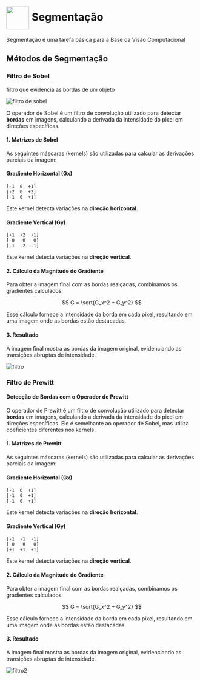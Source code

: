 <h1>
     <img align="center" width="60px" src="https://hermes.dio.me/courses/badge/dabc8205-4a91-473c-acbd-b310d8db3df2.png">
    <span>Segmentação</span>
</h1>

Segmentação é uma tarefa básica para a Base da Visão Computacional

## Métodos de Segmentação
### Filtro de Sobel
filtro que evidencia as bordas de um objeto

![filtro de sobel](https://github.com/user-attachments/assets/ce0b2d94-2b0c-44ae-9ee3-77c73f9bf55c)

O operador de Sobel é um filtro de convolução utilizado para detectar **bordas** em imagens, calculando a derivada da intensidade do pixel em direções específicas.

#### 1. Matrizes de Sobel
As seguintes máscaras (kernels) são utilizadas para calcular as derivações parciais da imagem:

#### Gradiente Horizontal (Gx)
```
[-1  0  +1]
[-2  0  +2]
[-1  0  +1]
```
Este kernel detecta variações na **direção horizontal**.

#### Gradiente Vertical (Gy)
```
[+1  +2  +1]
[ 0   0   0]
[-1  -2  -1]
```
Este kernel detecta variações na **direção vertical**.

#### 2. Cálculo da Magnitude do Gradiente
Para obter a imagem final com as bordas realçadas, combinamos os gradientes calculados:

$$
G = \sqrt{G_x^2 + G_y^2}
$$

Esse cálculo fornece a intensidade da borda em cada pixel, resultando em uma imagem onde as bordas estão destacadas.

#### 3. Resultado
A imagem final mostra as bordas da imagem original, evidenciando as transições abruptas de intensidade.

![filtro](https://github.com/user-attachments/assets/84b4c798-74b7-4c96-a0a0-369e3d5a6725)

### Filtro de Prewitt

#### Detecção de Bordas com o Operador de Prewitt

O operador de Prewitt é um filtro de convolução utilizado para detectar **bordas** em imagens, calculando a derivada da intensidade do pixel em direções específicas. Ele é semelhante ao operador de Sobel, mas utiliza coeficientes diferentes nos kernels.

#### 1. Matrizes de Prewitt

As seguintes máscaras (kernels) são utilizadas para calcular as derivações parciais da imagem:

#### Gradiente Horizontal (Gx)

```
[-1  0  +1]
[-1  0  +1]
[-1  0  +1]
```

Este kernel detecta variações na **direção horizontal**.

#### Gradiente Vertical (Gy)

```
[-1  -1  -1]
[ 0   0   0]
[+1  +1  +1]
```

Este kernel detecta variações na **direção vertical**.

#### 2. Cálculo da Magnitude do Gradiente

Para obter a imagem final com as bordas realçadas, combinamos os gradientes calculados:

$$
G = \sqrt{G_x^2 + G_y^2}
$$

Esse cálculo fornece a intensidade da borda em cada pixel, resultando em uma imagem onde as bordas estão destacadas.

#### 3. Resultado

A imagem final mostra as bordas da imagem original, evidenciando as transições abruptas de intensidade.

![filtro2](https://github.com/user-attachments/assets/58ea8305-05be-4c14-a9e3-f758110d89d9)

